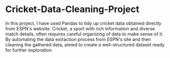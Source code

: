 # Cricket-Data-Cleaning-Project
In this project, I have used  Pandas to tidy up cricket data obtained directly from ESPN's website. Cricket, a sport with rich information and diverse match details, often requires careful organizing of data to make sense of it. By automating the data extraction process from ESPN's site and then cleaning the gathered data, aimed to create a well-structured dataset ready for further exploration
